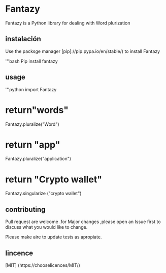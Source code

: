 # Fantazy

Fantazy is a Python library for dealing with Word  plurization

## instalación
Use the packsge manager [pip]://pip.pypa.io/en/stable/) to install
Fantazy

'''bash
Pip install fantazy

## usage

'''python
import Fantazy
# return"words"
Fantazy.pluralize("Word")

# return "app"
Fantazy.pluralize("application")

# return "Crypto wallet"
Fantazy.singularize ("crypto wallet")

## contributing
Pull request are welcome .for Major changes ,please open an
Issue first to discuss what you would like to change.

Please make aire to update tests as apropiate.
## lincence
[MIT] (https://chooselicences/MIT/)




